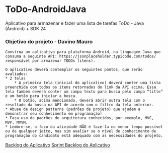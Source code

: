 # ToDo-AndroidJava
Aplicativo para armazenar e fazer uma lista de tarefas ToDo -  Java (Android) + SDK 24

### Objetivo do projeto - Davino Mauro
```
Construa um aplicativo para plataforma Android, na linguagem Java que consuma a seguinte API: https://jsonplaceholder.typicode.com/todos/ responsável por armazenar TODOs (itens).

O aplicativo deverá contemplar os seguintes pontos, que serão avaliados:
* 2 telas
    * A primeira tela (inicial do aplicativo) deverá conter uma lista preenchida com todos os itens retornados do link da API acima. Essa tela também deverá conter um campo texto para busca pelo campo “title” e um botão para iniciar a busca.
    * O botão, acima mencionado, deverá abrir outra tela com o resultado da busca na API de acordo com o filtro da tela anterior.
* Abuse de design patterns (padrões de projeto) que ajudem a demonstrar seu conhecimento em programação! 
* Faça uso de padrões de arquitetura conhecidos, por exemplo, MVC, MVP, MVVM.
* Lembre-se, o foco da atividade NÃO é faze-la no menor tempo possível ou de qualquer jeito, mas sim avaliar se o nível de conhecimento de programação do candidato está adequado com as necessidades do projeto.
```

[Backlog do Aplicativo](/backlog/backlog.txt)
[Sprint Backlog do Aplicativo](/backlog/sprintsBacklog.txt)